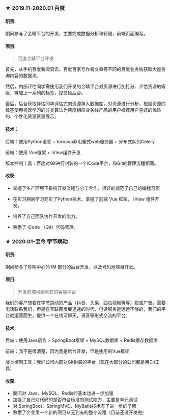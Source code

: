 

### **★** **2019.11-2020.01	   百度**

####  **职责:**

期间参与了金睛平台的开发，主要完成数据分析和转储，前端页面编写。

####  **项目:**

> 百度金睛平台开发

首先，从手机百度新闻资讯、百度百家号作者文章等不同的百度业务线获取大量咨询内容的数据流。

然后，内部评估同学需使用我们开发的金睛平台对资源进行加打分、评估资源的等级，等加上一系列的标签，提交给后台。

最后，后台获取评估同学评估完的资源存入数据库，对资源进行分析，根据资源的标签使用机器学习的分类算法为百度相应业务线产品的用户推荐用户喜好的优质的、个性化资源资源展示。

#### **技术：**

后端：使用Python语言 + tornado非阻塞式web服务器 + 分布式队列Celery

前端：使用 Vue框架 +  iView组件开发

版本控制工具：百度对Git进行封装的一个iCode平台，和Git的管理流程相同。		

####  **收获:**

- 掌握了生产环境下系统开发流程与分工合作，很好的规范了自己的编程习惯

- 在实习期间学习充实了Python技术，掌握了前端 Vue 框架， iView 组件开发。

- 培养了自己团队协作开发的能力。
- 熟悉了 iCode （Git）代码管理。

### **★** **2020.01-至今 		  字节跳动**

#### **职责:**

期间参与了呼叫中心的 IM 部分的后台开发，以及号码池项目开发。

#### **项目:**

> 开发前端可聊天式的客服平台

我们的客户想要在字节跳动的产品（抖音、头条、西瓜视频等等）投递广告，需要电话联系我们，但是在互联网发展迅速的时代，电话服务是远远不够的，我们的平台就运营而生，提供一个在线可聊天，语音等形式交流的平台。

#### **技术:**

后端：使用Java语言 + SpringBoot框架 + MySQL数据库 + Redis缓存数据库

前端：我不是很清楚，因为我是后台开发，但是使用的Vue框架

版本控制工具：我们公司内部对Git封装的平台（现在大部分的公司都是用Git工具）

#### **收获:**

- 期间对 Java、MySQL、Redis的基本功进一步加强
- 加强了自己对代码的是否符合标准的测试能力，主要是单元测试
- 对 SpringBoot、SpringMVC、MyBatis技术有了进一步的了解
- 熟悉了企业里一个新的项目从无到有的整个流程（目前还没开发完）

